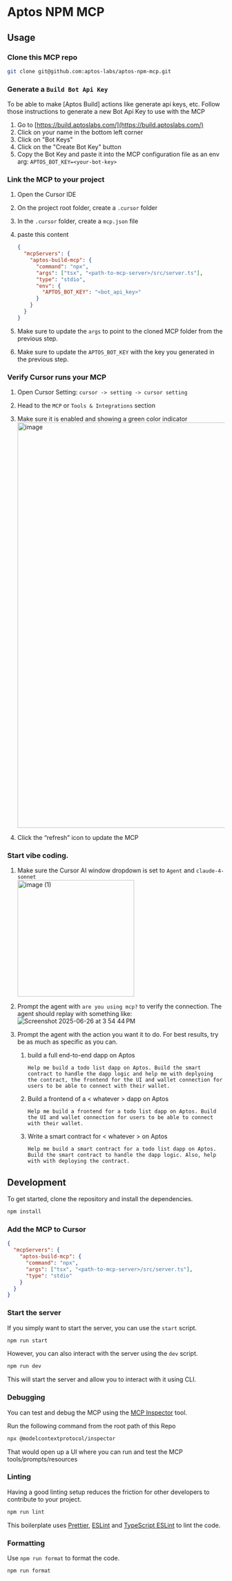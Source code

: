 # Aptos NPM MCP

## Usage

### Clone this MCP repo

```bash
git clone git@github.com:aptos-labs/aptos-npm-mcp.git
```

### Generate a `Build Bot Api Key`

To be able to make [Aptos Build] actions like generate api keys, etc. Follow those instructions to generate a new Bot Api Key to use with the MCP

1. Go to [https://build.aptoslabs.com/](https://build.aptoslabs.com/)
2. Click on your name in the bottom left corner
3. Click on "Bot Keys"
4. Click on the "Create Bot Key" button
5. Copy the Bot Key and paste it into the MCP configuration file as an env arg: `APTOS_BOT_KEY=<your-bot-key>`

### Link the MCP to your project

1.  Open the Cursor IDE
2.  On the project root folder, create a `.cursor` folder
3.  In the `.cursor` folder, create a `mcp.json` file
4.  paste this content

    ```json
    {
      "mcpServers": {
        "aptos-build-mcp": {
          "command": "npx",
          "args": ["tsx", "<path-to-mcp-server>/src/server.ts"],
          "type": "stdio",
          "env": {
            "APTOS_BOT_KEY": "<bot_api_key>"
          }
        }
      }
    }
    ```

5.  Make sure to update the `args` to point to the cloned MCP folder from the previous step.
6.  Make sure to update the `APTOS_BOT_KEY` with the key you generated in the previous step.

### Verify Cursor runs your MCP

1.  Open Cursor Setting: `cursor -> setting -> cursor setting`
2.  Head to the `MCP` or `Tools & Integrations` section
3.  Make sure it is enabled and showing a green color indicator
    <img width="939" alt="image" src="https://github.com/user-attachments/assets/568600be-2a00-4381-876d-619e5771f602" />

4.  Click the “refresh” icon to update the MCP

### Start vibe coding.

1.  Make sure the Cursor AI window dropdown is set to `Agent` and `claude-4-sonnet`
    <br/>
    <img width="270" alt="image (1)" src="https://github.com/user-attachments/assets/957ab3eb-72ef-46ee-b129-f43ecb327158" />
2.  Prompt the agent with `are you using mcp?` to verify the connection. The agent should replay with something like:
    ![Screenshot 2025-06-26 at 3 54 44 PM](https://github.com/user-attachments/assets/4ead13c6-1697-40e1-b4e7-0fbf7dd5f281)

3.  Prompt the agent with the action you want it to do. For best results, try be as much as specific as you can.
    1. build a full end-to-end dapp on Aptos
       ```text
       Help me build a todo list dapp on Aptos. Build the smart contract to handle the dapp logic and help me with deplyoing the contract, the frontend for the UI and wallet connection for users to be able to connect with their wallet.
       ```
    2. Build a frontend of a < whatever > dapp on Aptos
       ```text
       Help me build a frontend for a todo list dapp on Aptos. Build the UI and wallet connection for users to be able to connect with their wallet.
       ```
    3. Write a smart contract for < whatever > on Aptos
       ```text
       Help me build a smart contract for a todo list dapp on Aptos. Build the smart contract to handle the dapp logic. Also, help with with deploying the contract.
       ```

## Development

To get started, clone the repository and install the dependencies.

```bash
npm install
```

### Add the MCP to Cursor

```json
{
  "mcpServers": {
    "aptos-build-mcp": {
      "command": "npx",
      "args": ["tsx", "<path-to-mcp-server>/src/server.ts"],
      "type": "stdio"
    }
  }
}
```

### Start the server

If you simply want to start the server, you can use the `start` script.

```bash
npm run start
```

However, you can also interact with the server using the `dev` script.

```bash
npm run dev
```

This will start the server and allow you to interact with it using CLI.

### Debugging

You can test and debug the MCP using the [MCP Inspector](https://github.com/modelcontextprotocol/inspector) tool.

Run the following command from the root path of this Repo

```bash
npx @modelcontextprotocol/inspector
```

That would open up a UI where you can run and test the MCP tools/prompts/resources

### Linting

Having a good linting setup reduces the friction for other developers to contribute to your project.

```bash
npm run lint
```

This boilerplate uses [Prettier](https://prettier.io/), [ESLint](https://eslint.org/) and [TypeScript ESLint](https://typescript-eslint.io/) to lint the code.

### Formatting

Use `npm run format` to format the code.

```bash
npm run format
```
